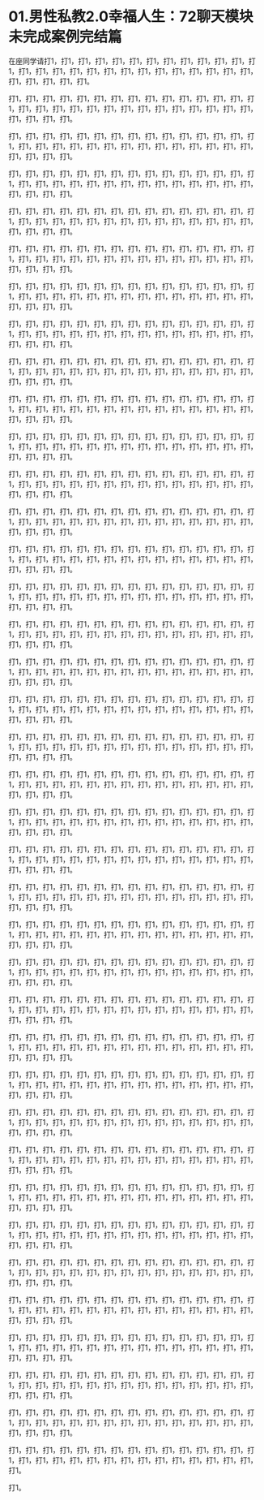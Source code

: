 # 01.男性私教2.0幸福人生：72聊天模块未完成案例完结篇

在座同学请打1，打1，打1，打1，打1，打1，打1，打1，打1，打1，打1，打1，打1，打1，打1，打1，打1，打1，打1，打1，打1，打1，打1，打1，打1，打1，打1，打1，打1，打1，打1，打1。

打1，打1，打1，打1，打1，打1，打1，打1，打1，打1，打1，打1，打1，打1，打1，打1，打1，打1，打1，打1，打1，打1，打1，打1，打1，打1，打1，打1，打1，打1，打1，打1，打1。

打1，打1，打1，打1，打1，打1，打1，打1，打1，打1，打1，打1，打1，打1，打1，打1，打1，打1，打1，打1，打1，打1，打1，打1，打1，打1，打1，打1，打1，打1，打1，打1，打1。

打1，打1，打1，打1，打1，打1，打1，打1，打1，打1，打1，打1，打1，打1，打1，打1，打1，打1，打1，打1，打1，打1，打1，打1，打1，打1，打1，打1，打1，打1，打1，打1，打1。

打1，打1，打1，打1，打1，打1，打1，打1，打1，打1，打1，打1，打1，打1，打1，打1，打1，打1，打1，打1，打1，打1，打1，打1，打1，打1，打1，打1，打1，打1，打1，打1，打1。

打1，打1，打1，打1，打1，打1，打1，打1，打1，打1，打1，打1，打1，打1，打1，打1，打1，打1，打1，打1，打1，打1，打1，打1，打1，打1，打1，打1，打1，打1，打1，打1，打1。

打1，打1，打1，打1，打1，打1，打1，打1，打1，打1，打1，打1，打1，打1，打1，打1，打1，打1，打1，打1，打1，打1，打1，打1，打1，打1，打1，打1，打1，打1，打1，打1，打1。

打1，打1，打1，打1，打1，打1，打1，打1，打1，打1，打1，打1，打1，打1，打1，打1，打1，打1，打1，打1，打1，打1，打1，打1，打1，打1，打1，打1，打1，打1，打1，打1，打1。

打1，打1，打1，打1，打1，打1，打1，打1，打1，打1，打1，打1，打1，打1，打1，打1，打1，打1，打1，打1，打1，打1，打1，打1，打1，打1，打1，打1，打1，打1，打1，打1，打1。

打1，打1，打1，打1，打1，打1，打1，打1，打1，打1，打1，打1，打1，打1，打1，打1，打1，打1，打1，打1，打1，打1，打1，打1，打1，打1，打1，打1，打1，打1，打1，打1，打1。

打1，打1，打1，打1，打1，打1，打1，打1，打1，打1，打1，打1，打1，打1，打1，打1，打1，打1，打1，打1，打1，打1，打1，打1，打1，打1，打1，打1，打1，打1，打1，打1，打1。

打1，打1，打1，打1，打1，打1，打1，打1，打1，打1，打1，打1，打1，打1，打1，打1，打1，打1，打1，打1，打1，打1，打1，打1，打1，打1，打1，打1，打1，打1，打1，打1，打1。

打1，打1，打1，打1，打1，打1，打1，打1，打1，打1，打1，打1，打1，打1，打1，打1，打1，打1，打1，打1，打1，打1，打1，打1，打1，打1，打1，打1，打1，打1，打1，打1，打1。

打1，打1，打1，打1，打1，打1，打1，打1，打1，打1，打1，打1，打1，打1，打1，打1，打1，打1，打1，打1，打1，打1，打1，打1，打1，打1，打1，打1，打1，打1，打1，打1，打1。

打1，打1，打1，打1，打1，打1，打1，打1，打1，打1，打1，打1，打1，打1，打1，打1，打1，打1，打1，打1，打1，打1，打1，打1，打1，打1，打1，打1，打1，打1，打1，打1，打1。

打1，打1，打1，打1，打1，打1，打1，打1，打1，打1，打1，打1，打1，打1，打1，打1，打1，打1，打1，打1，打1，打1，打1，打1，打1，打1，打1，打1，打1，打1，打1，打1，打1。

打1，打1，打1，打1，打1，打1，打1，打1，打1，打1，打1，打1，打1，打1，打1，打1，打1，打1，打1，打1，打1，打1，打1，打1，打1，打1，打1，打1，打1，打1，打1，打1，打1。

打1，打1，打1，打1，打1，打1，打1，打1，打1，打1，打1，打1，打1，打1，打1，打1，打1，打1，打1，打1，打1，打1，打1，打1，打1，打1，打1，打1，打1，打1，打1，打1，打1。

打1，打1，打1，打1，打1，打1，打1，打1，打1，打1，打1，打1，打1，打1，打1，打1，打1，打1，打1，打1，打1，打1，打1，打1，打1，打1，打1，打1，打1，打1，打1，打1，打1。

打1，打1，打1，打1，打1，打1，打1，打1，打1，打1，打1，打1，打1，打1，打1，打1，打1，打1，打1，打1，打1，打1，打1，打1，打1，打1，打1，打1，打1，打1，打1，打1，打1。

打1，打1，打1，打1，打1，打1，打1，打1，打1，打1，打1，打1，打1，打1，打1，打1，打1，打1，打1，打1，打1，打1，打1，打1，打1，打1，打1，打1，打1，打1，打1，打1，打1。

打1，打1，打1，打1，打1，打1，打1，打1，打1，打1，打1，打1，打1，打1，打1，打1，打1，打1，打1，打1，打1，打1，打1，打1，打1，打1，打1，打1，打1，打1，打1，打1，打1。

打1，打1，打1，打1，打1，打1，打1，打1，打1，打1，打1，打1，打1，打1，打1，打1，打1，打1，打1，打1，打1，打1，打1，打1，打1，打1，打1，打1，打1，打1，打1，打1，打1。

打1，打1，打1，打1，打1，打1，打1，打1，打1，打1，打1，打1，打1，打1，打1，打1，打1，打1，打1，打1，打1，打1，打1，打1，打1，打1，打1，打1，打1，打1，打1，打1，打1。

打1，打1，打1，打1，打1，打1，打1，打1，打1，打1，打1，打1，打1，打1，打1，打1，打1，打1，打1，打1，打1，打1，打1，打1，打1，打1，打1，打1，打1，打1，打1，打1，打1。

打1，打1，打1，打1，打1，打1，打1，打1，打1，打1，打1，打1，打1，打1，打1，打1，打1，打1，打1，打1，打1，打1，打1，打1，打1，打1，打1，打1，打1，打1，打1，打1，打1。

打1，打1，打1，打1，打1，打1，打1，打1，打1，打1，打1，打1，打1，打1，打1，打1，打1，打1，打1，打1，打1，打1，打1，打1，打1，打1，打1，打1，打1，打1，打1，打1，打1。

打1，打1，打1，打1，打1，打1，打1，打1，打1，打1，打1，打1，打1，打1，打1，打1，打1，打1，打1，打1，打1，打1，打1，打1，打1，打1，打1，打1，打1，打1，打1，打1，打1。

打1，打1，打1，打1，打1，打1，打1，打1，打1，打1，打1，打1，打1，打1，打1，打1，打1，打1，打1，打1，打1，打1，打1，打1，打1，打1，打1，打1，打1，打1，打1，打1，打1。

打1，打1，打1，打1，打1，打1，打1，打1，打1，打1，打1，打1，打1，打1，打1，打1，打1，打1，打1，打1，打1，打1，打1，打1，打1，打1，打1，打1，打1，打1，打1，打1，打1。

打1，打1，打1，打1，打1，打1，打1，打1，打1，打1，打1，打1，打1，打1，打1，打1，打1，打1，打1，打1，打1，打1，打1，打1，打1，打1，打1，打1，打1，打1，打1，打1，打1。

打1，打1，打1，打1，打1，打1，打1，打1，打1，打1，打1，打1，打1，打1，打1，打1，打1，打1，打1，打1，打1，打1，打1，打1，打1，打1，打1，打1，打1，打1，打1，打1，打1。

打1，打1，打1，打1，打1，打1，打1，打1，打1，打1，打1，打1，打1，打1，打1，打1，打1，打1，打1，打1，打1，打1，打1，打1，打1，打1，打1，打1，打1，打1，打1，打1，打1。

打1，打1，打1，打1，打1，打1，打1，打1，打1，打1，打1，打1，打1，打1，打1，打1，打1，打1，打1，打1，打1，打1，打1，打1，打1，打1，打1，打1，打1，打1，打1，打1，打1。

打1，打1，打1，打1，打1，打1，打1，打1，打1，打1，打1，打1，打1，打1，打1，打1，打1，打1，打1，打1，打1，打1，打1，打1，打1，打1，打1，打1，打1，打1，打1，打1，打1。

打1，打1，打1，打1，打1，打1，打1，打1，打1，打1，打1，打1，打1，打1，打1，打1，打1，打1，打1，打1，打1，打1，打1，打1，打1，打1，打1，打1，打1，打1，打1，打1，打1。

打1，打1，打1，打1，打1，打1，打1，打1，打1，打1，打1，打1，打1，打1，打1，打1，打1，打1，打1，打1，打1，打1，打1，打1，打1，打1，打1，打1，打1，打1，打1，打1，打1。

打1，打1，打1，打1，打1，打1，打1，打1，打1，打1，打1，打1，打1，打1，打1，打1，打1，打1，打1，打1，打1，打1，打1，打1，打1，打1，打1，打1，打1，打1。

打1。